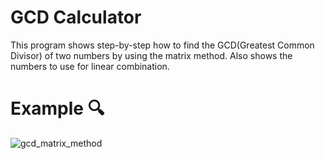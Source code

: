 # GCD Calculator
This program shows step-by-step how to find the GCD(Greatest Common Divisor) of two numbers by using the matrix method.
Also shows the numbers to use for linear combination.
# Example 🔍
![gcd_matrix_method](https://github.com/Epoza/GCD-Matrix-Method/assets/86025026/d8facb4d-7977-4091-963f-f8db0d45ebee)
